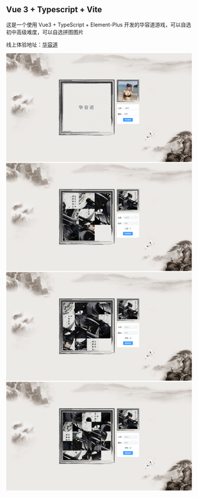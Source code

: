 ## Vue 3 + Typescript + Vite

这是一个使用 Vue3 + TypeScript + Element-Plus 开发的华容道游戏，可以自选初中高级难度，可以自选拼图图片

线上体验地址：[华容道](https://wmuhua.com/games/puzzle/)

![1](https://github.com/wmuhua/cdn/blob/main/puzzle-games/1.png)
![2](https://github.com/wmuhua/cdn/blob/main/puzzle-games/2.png)
![3](https://github.com/wmuhua/cdn/blob/main/puzzle-games/3.png)
![4](https://github.com/wmuhua/cdn/blob/main/puzzle-games/4.png)

